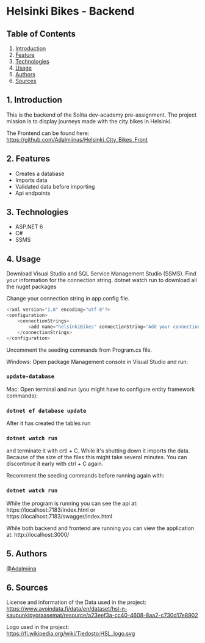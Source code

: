 # Helsinki Bikes - Backend

## Table of Contents
1. [Introduction](#intro)
2. [Feature](#feats)
3. [Technologies](#tech)
4. [Usage](#use)
5. [Authors](#aut)
6. [Sources](#sou)


## 1. Introduction 
This is the backend of the Solita dev-academy pre-assignment. The project mission is to display journeys made with the city bikes in Helsinki.

The Frontend can be found here: https://github.com/Adalmiinas/Helsinki_City_Bikes_Front

## 2. Features
* Creates a database
* Imports data 
* Validated data before importing
* Api endpoints 

## 3. Technologies 
* ASP.NET 6
* C#
* SSMS

## 4. Usage

Download Visual Studio and SQL Service Management Studio (SSMS). Find your information for the connection string.
dotnet watch run to download all the nuget packages

Change your connection string in app.config file. 

```javascript
<?xml version="1.0" encoding="utf-8"?>
<configuration>
	<connectionStrings>
		<add name="helsinkiBikes" connectionString="Add your connection string here" />
	</connectionStrings>
</configuration>
```

Uncomment the seeding commands from Program.cs file.

Windows: Open package Management console in Visual Studio and run: 
### `update-database` 

Mac: Open terminal and run (you might have to configure entity framework commands): 
### `dotnet ef database update` 

After it has created the tables run 
### `dotnet watch run` 
and terminate it with crtl + C. While it's shutting down it imports the data. Because of the size of the files this might take several minutes. You can discontinue it early with ctrl + C again.

Recomment the seeding commands before running again with:
### `dotnet watch run` 

While the program is running you can see the api at: https://localhost:7183/index.html or https://localhost:7183/swagger/index.html

While both backend and frontend are running you can view the application at: http://localhost:3000/


## 5. Authors
[@Adalmiina](https://github.com/Adalmiinas)


## 6. Sources
License and information of the Data used in the project: https://www.avoindata.fi/data/en/dataset/hsl-n-kaupunkipyoraasemat/resource/a23eef3a-cc40-4608-8aa2-c730d17e8902

Logo used in the project: https://fi.wikipedia.org/wiki/Tiedosto:HSL_logo.svg